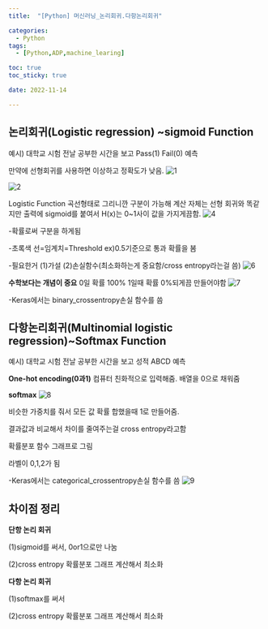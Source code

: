 ```yaml
---
title:  "[Python] 머신러닝_논리회귀.다항논리회귀" 

categories:
  - Python
tags:
  - [Python,ADP,machine_learing]

toc: true
toc_sticky: true

date: 2022-11-14

---
```



## 논리회귀(Logistic regression) ~sigmoid Function

예시) 대학교 시험 전날 공부한 시간을 보고 Pass(1) Fail(0) 예측

만약에 선형회귀를 사용하면 이상하고 정확도가 낮음.
![1](https://user-images.githubusercontent.com/88616282/201675988-5d0cac5c-678e-457b-9a72-e8b9714f2720.png)

![2](https://user-images.githubusercontent.com/88616282/201676041-b359bcce-cd8d-492c-86fb-45203f0c85ec.png)

Logistic Function 곡선형태로 그리니깐 구분이 가능해 계산 자체는 선형 회귀와 똑같지만 출력에 sigmoid를 붙여서 H(x)는 0~1사이 값을 가지게끔함. 
![4](https://user-images.githubusercontent.com/88616282/201676310-b603b504-8cc6-4e1e-bcb3-b8174a81edc9.png)

-확률로써 구분을 하게됨

-초록색 선=임계치=Threshold ex)0.5기준으로 통과 확률을 봄 

-필요한거 (1)가설 (2)손실함수(최소화하는게 중요함/cross entropy라는걸 씀)
![6](https://user-images.githubusercontent.com/88616282/201676218-bada9335-06ba-4377-a73c-16f3e4c55c55.png)

**수학보다는 개념이 중요**
0일 확률 100% 1일때 확률 0%되게끔 만들어야함
![7](https://user-images.githubusercontent.com/88616282/201676425-3b5af2b7-7661-4b09-b232-142efa85caa0.png)

-Keras에서는 binary_crossentropy손실 함수를 씀 

## 다항논리회귀(Multinomial logistic regression)~Softmax Function

예시) 대학교 시험 전날 공부한 시간을 보고 성적 ABCD 예측

**One-hot encoding(0과1)**
컴퓨터 친화적으로 입력해줌. 배열을 0으로 채워줌 

**softmax**
![8](https://user-images.githubusercontent.com/88616282/201676562-e19f0ddc-aa5e-4b72-8432-1dad9134e841.png)

비슷한 가중치를 줘서 모든 값 확률 합했을때 1로 만들어줌.

결과값과 비교해서 차이를 줄여주는걸 cross entropy라고함 

확률분포 함수 그래프로 그림 

라벨이 0,1,2가 됨 

-Keras에서는 categorical_crossentropy손실 함수를 씀 
![9](https://user-images.githubusercontent.com/88616282/201676524-71741510-f480-4153-ace2-f06e24c79514.png)



## 차이점 정리 

**단항 논리 회귀**

(1)sigmoid를 써서, 0or1으로만 나눔

(2)cross entropy 확률분포 그래프 계산해서 최소화 

**다항 논리 회귀**

(1)softmax를 써서

(2)cross entropy 확률분포 그래프 계산해서 최소화 
